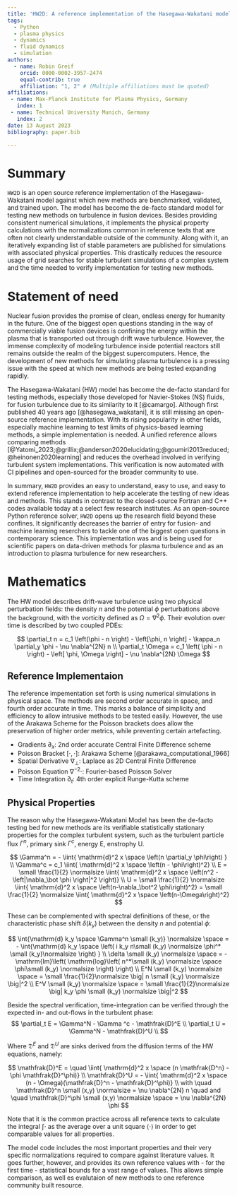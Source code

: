 ```yaml
---
title: 'HW2D: A reference implementation of the Hasegawa-Wakatani model for plasma turbulence in fusion reactors'
tags:
  - Python
  - plasma physics
  - dynamics
  - fluid dynamics
  - simulation
authors:
  - name: Robin Greif
    orcid: 0000-0002-3957-2474
    equal-contrib: true
    affiliation: "1, 2" # (Multiple affiliations must be quoted)
affiliations:
 - name: Max-Planck Institute for Plasma Physics, Germany
   index: 1
 - name: Technical University Munich, Germany
   index: 2
date: 13 August 2023
bibliography: paper.bib

---
```


# Summary

`HW2D` is an open source reference implementation of the Hasegawa-Wakatani model
against which new methods are benchmarked, validated, and trained upon. 
The model has become the de-facto standard model for testing new methods on
turbulence in fusion devices. Besides providing consistent numerical simulations, 
it implements the physical property calculations with the normalizations 
common in reference texts that are often not clearly understandable outside of the 
community. Along with it, an iteratively expanding list of stable parameters are 
published for simulations with associated physical properties. This drastically reduces
the resource usage of grid searches for stable turbulent simulations of a complex system
and the time needed to verify implementation for testing new methods.


# Statement of need

Nuclear fusion provides the promise of clean, endless energy for humanity
in the future. One of the biggest open questions standing in the way of 
commercially viable fusion devices is confining the energy within the plasma that 
is transported out through drift wave turbulence. However, the immense complexity 
of modeling turbulence inside potential reactors still remains outside the realm 
of the biggest supercomputers. Hence, the development of new methods for simulating 
plasma turbulence is a pressing issue with the speed at which new methods are being 
tested expanding rapidly. 

The Hasegawa-Wakatani (HW) model has become the de-facto standard for testing methods,
especially those developed for Navier-Stokes (NS) fluids, for fusion turbulence due 
to its similarity to it [@camargo]. Although first published 40 years ago [@hasegawa_wakatani], 
it is still missing an open-source reference implementation. With its rising popularity 
in other fields, especially machine learning to test limits of physics-based learning 
methods, a simple implementation is needed. A unified reference allows comparing methods 
[@Yatomi_2023;@grillix;@anderson2020elucidating;@goumiri2013reduced;@heinonen2020learning]
and reduces the overhead involved in verifying turbulent system implementations.
This verification is now automated with CI pipelines and open-sourced for the broader 
community to use.

In summary, `HW2D` provides an easy to understand, easy to use, and easy to extend 
reference implementation to help accelerate the testing of new ideas and methods.
This stands in contrast to the closed-source Fortran and C++ codes available today at 
a select few research institutes. As an open-source Python reference solver, 
`HW2D` opens up the research field beyond these confines. It significantly decreases the 
barrier of entry for fusion- and machine learning reserchers to tackle one of the 
biggest open questions in contemporary science. This implementation was and is being 
used for scientific papers on data-driven methods for plasma turbulence and 
as an introduction to plasma turbulence for new researchers. 


# Mathematics

The HW model describes drift-wave turbulence using two physical perturbation fields: 
the density $n$ and the potential $\phi$ perturbations above the background, with the vorticity defined as $\Omega = \nabla^2 \phi$. 
Their evolution over time is described by two coupled PDEs:

$$
    \partial_t n = c_1 \left(\phi - n \right)
                     - \left[\phi, n \right]
                     - \kappa_n \partial_y \phi
                     - \nu \nabla^{2N} n  \\
    \partial_t \Omega = c_1 \left( \phi - n \right)
                                    - \left[ \phi, \Omega \right]
                                    - \nu \nabla^{2N} \Omega 
$$

## Reference Implementaion

The reference impementation set forth is using numerical simulations in physical space.
The methods are second order accurate in space, and fourth order accurate in time.
This marks a balance of simplicity and efficiency to allow intrusive methods to be tested easily.
However, the use of the Arakawa Scheme for the Poisson brackets does allow the preservation of higher order metrics, while preventing certain artefacting.

- Gradients $\partial_x$:  2nd order accurate Central Finite Difference scheme
- Poisson Bracket $[\cdot,\cdot]$:  Arakawa Scheme [@arakawa_computational_1966]
- Spatial Derivative $\nabla_\bot$:  Laplace as 2D Central Finite Difference
- Poisson Equation $\nabla^{-2}\cdot$:  Fourier-based Poisson Solver
- Time Integration $\partial_t$:  4th order explicit Runge-Kutta scheme


## Physical Properties

The reason why the Hasegawa-Wakatani Model has been the de-facto testing bed for new methods are its verifiable statistically stationary properties for the complex turbulent system, such as the turbulent particle flux $\Gamma^n$, primary sink $\Gamma^c$, energy E, enstrophy U.

$$
    \Gamma^n       = - \iint{ \mathrm{d}^2 x \space \left(n \partial_y \phi\right) } \\
    \Gamma^c       = c_1   \iint{ \mathrm{d}^2 x \space \left(n - \phi\right)^2} \\
    E              = \small \frac{1}{2} \normalsize \iint{ \mathrm{d}^2 x \space \left(n^2 - \left|\nabla_\bot \phi \right|^2 \right)} \\
    U              = \small \frac{1}{2} \normalsize \iint{ \mathrm{d}^2 x \space \left(n-\nabla_\bot^2  \phi\right)^2} = \small \frac{1}{2} \normalsize \iint{ \mathrm{d}^2 x \space \left(n-\Omega\right)^2}
$$

These can be complemented with spectral definitions of these, or the characteristic phase shift $\delta(k_y)$ between the density $n$ and potential $\phi$:

$$
  \int{\mathrm{d} k_y \space \Gamma^n \small (k_y)}  \normalsize \space = - \int{\mathrm{d} k_y \space \left( i k_y   n\small (k_y)  \normalsize \phi^* \small (k_y)\normalsize \right) } \\
  \delta \small (k_y)  \normalsize \space = - \mathrm{Im}\left( \mathrm{log}\left( n^*\small (k_y)  \normalsize \space \phi\small (k_y)  \normalsize  \right) \right) \\
  E^N  \small (k_y)  \normalsize \space = \small \frac{1}{2}\normalsize \big| n \small (k_y) \normalsize  \big|^2 \\
  E^V  \small (k_y)  \normalsize \space = \small \frac{1}{2}\normalsize \big| k_y \phi \small (k_y) \normalsize  \big|^2 
$$

Beside the spectral verification, time-integration can be verified through the expected in- and out-flows in the turbulent phase:
$$
    \partial_t E   = \Gamma^N - \Gamma ^c - \mathfrak{D}^E  \\
    \partial_t U   = \Gamma^N - \mathfrak{D}^U  \\ 
$$

Where $\mathfrak{D}^E$ and $\mathfrak{D}^U$ are sinks derived from the diffusion terms of the HW equations, namely:

$$
    \mathfrak{D}^E = \quad \iint{ \mathrm{d}^2 x \space (n \mathfrak{D^n} - \phi \mathfrak{D}^\phi)} \\ 
    \mathfrak{D}^U = -     \iint{ \mathrm{d}^2 x \space (n - \Omega)(\mathfrak{D}^n - \mathfrak{D}^\phi)} \\
    with \quad \mathfrak{D}^n \small (x,y) \normalsize  = \nu \nabla^{2N} n \quad and \quad 
    \mathfrak{D}^\phi \small (x,y) \normalsize \space = \nu \nabla^{2N} \phi  
$$

Note that it is the common practice across all reference texts to calculate the integral $\int\cdot$ as the average over a unit square $\langle \cdot \rangle$ in order to get comparable values for all properties.

The model code includes the most important properties and their very specific normalizations required to compare against literature values.
It goes further, however, and provides its own reference values with - for the first time - statistical bounds for a vast range of values.
This allows simple comparison, as well es evalutaion of new methods to one reference community built resource.
